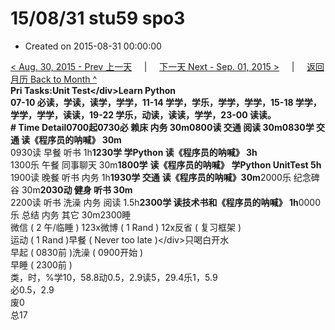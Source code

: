 # 15/08/31 stu59 spo3

* Created on 2015-08-31 00:00:00

[&lt; Aug. 30, 2015 - Prev 上一天](d30.md)     \|     [下一天 Next - Sep. 01, 2015 &gt;](../09/d01.md)     \|     [返回月历 Back to Month ^](index.md)   
**Pri Tasks:**Unit Test&lt;/div&gt;Learn Python  
07-10 必读，学读，读学，学学，11-14 学学，学乐，学学，学学，15-18 学学，学学，学学，读读，19-22 学乐，动读，读读，学学，23-00 读读。  
**\# Time Detail**0700起0730必 赖床 内务 30m0800读 交通 阅读 30m**0830学 交通 读《程序员的呐喊》 30m**  
0930读 早餐 听书 1h**1230学 学Python 读《程序员的呐喊》 3h**  
1300乐 午餐 同事聊天 30m**1800学** **读《程序员的呐喊》** **学Python UnitTest 5h**  
1900读 晚餐 听书 内务 1h**1930学 交通** **读《程序员的呐喊》30m**2000乐 纪念碑谷 30m**2030动 健身 听书 30m**  
2200读 听书 洗澡 内务 阅读 1.5h**2300学 读技术书和《程序员的呐喊》 1h**0000乐 总结 内务 其它 30m2300睡  
微信 \( 2 午/临睡 \) 123x微博 \( 1 Rand \) 12x反省 \( 复习框架 \)  
运动 \( 1 Rand \)早餐 \( Never too late \)&lt;/div&gt;只喝白开水  
早起 \( 0830前 \)洗澡 \( 0900开始 \)  
早睡 \( 2300前 \)  
类，时，%学10，58.8动0.5，2.9读5，29.4乐1，5.9  
必0.5，2.9  
废0  
总17

